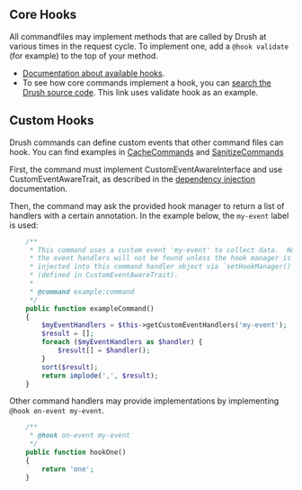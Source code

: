 ## Core Hooks
All commandfiles may implement methods that are called by Drush at various times in the request cycle. To implement one, add a `@hook validate` (for example) to the top of your method.

- [Documentation about available hooks](https://github.com/consolidation/annotated-command#hooks).
- To see how core commands implement a hook, you can [search the Drush source code](https://github.com/drush-ops/drush/search?q=%40hook+validate&type=Code&utf8=%E2%9C%93). This link uses validate hook as an example.

## Custom Hooks

Drush commands can define custom events that other command files can hook. You can find examples in [CacheCommands](https://github.com/drush-ops/drush/blob/10.x/src/Commands/core/CacheCommands.php) and [SanitizeCommands](https://github.com/drush-ops/drush/blob/10.x/src/Drupal/Commands/sql/SanitizeCommands.php)

First, the command must implement CustomEventAwareInterface and use CustomEventAwareTrait, as described in the [dependency injection](dependency-injection.md) documentation.

Then, the command may ask the provided hook manager to return a list of handlers with a certain annotation. In the example below, the `my-event` label is used:
```php
    /**
     * This command uses a custom event 'my-event' to collect data.  Note that
     * the event handlers will not be found unless the hook manager is
     * injected into this command handler object via `setHookManager()`
     * (defined in CustomEventAwareTrait).
     *
     * @command example:command
     */
    public function exampleCommand()
    {
        $myEventHandlers = $this->getCustomEventHandlers('my-event');
        $result = [];
        foreach ($myEventHandlers as $handler) {
            $result[] = $handler();
        }
        sort($result);
        return implode(',', $result);
    }
```

Other command handlers may provide implementations by implementing `@hook on-event my-event`.

```php
    /**
     * @hook on-event my-event
     */
    public function hookOne()
    {
        return 'one';
    }
```
